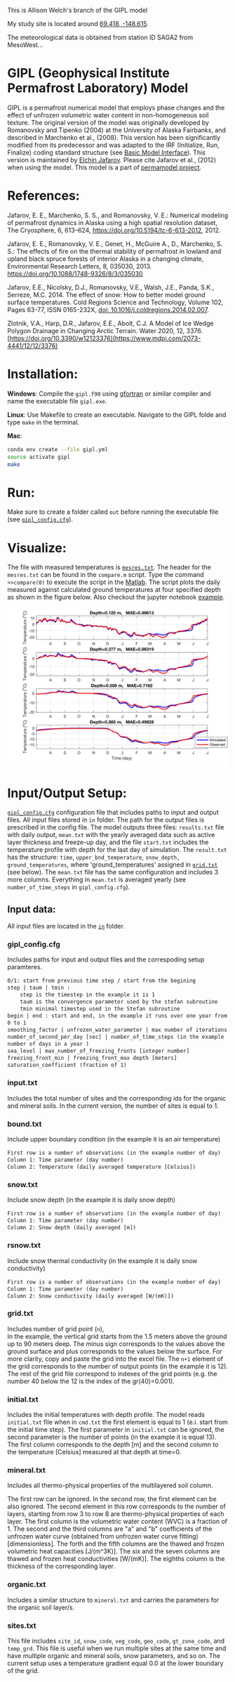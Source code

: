 This is Allison Welch's branch of the GIPL model

My study site is located around [69.418, -148.615](https://www.google.com/maps/place/69%C2%B025'04.8%22N+148%C2%B036'54.0%22W/@69.4093933,-151.9431329,6.19z/data=!4m4!3m3!8m2!3d69.418!4d-148.615?entry=ttu).

The meteorological data is obtained from station ID SAGA2 from MesoWest... 

# GIPL (Geophysical Institute Permafrost Laboratory) Model

GIPL is a permafrost numerical model that employs phase changes and the effect of unfrozen volumetric water content in non-homogeneous soil texture. 
The original version of the model was originally developed by Romanovsky and Tipenko (2004) at the University of Alaska Fairbanks, and described in Marchenko et al., (2008). This version has been significantly modified from its predecessor and was adapted to the IRF (Initialize, Run, Finalize) coding standard structure (see [Basic Model Interface](http://csdms.colorado.edu/wiki/BMI_Description)). 
This version is maintained by [Elchin Jafarov](https://www.woodwellclimate.org/staff/elchin-jafarov/). Please cite Jafarov et al., (2012) when using the model. This model is a part of [permamodel project](https://github.com/permamodel/permamodel).

# References:
Jafarov, E. E., Marchenko, S. S., and Romanovsky, V. E.: Numerical modeling of permafrost dynamics in Alaska using a high spatial resolution dataset, The Cryosphere, 6, 613–624, https://doi.org/10.5194/tc-6-613-2012, 2012.

Jafarov, E. E., Romanovsky, V. E., Genet, H., McGuire A., D., Marchenko, S. S.: The effects of fire on the thermal stability of permafrost in lowland and upland black spruce forests of interior Alaska in a changing climate, Environmental Research Letters, 8, 035030, 2013. https://doi.org/10.1088/1748-9326/8/3/035030

Jafarov, E.E., Nicolsky, D.J., Romanovsky, V.E., Walsh, J.E., Panda, S.K., Serreze, M.C. 2014. The effect of snow: How to better model ground surface temperatures. Cold Regions Science and Technology, Volume 102, Pages 63-77, ISSN 0165-232X, [doi: 10.1016/j.coldregions.2014.02.007](http://www.sciencedirect.com/science/article/pii/S0165232X1400038X). 

Zlotnik, V.A., Harp, D.R., Jafarov, E.E., Abolt, C.J. A Model of Ice Wedge Polygon Drainage in Changing Arctic Terrain. Water 2020, 12, 3376. [https://doi.org/10.3390/w12123376](https://www.mdpi.com/2073-4441/12/12/3376)

# Installation: 

**Windows**: Compile the `gipl.f90` using [gfortran](https://gcc.gnu.org/wiki/GFortran) or similar compiler and name the executable file `gipl.exe`.

**Linux**: Use Makefile to create an executable. Navigate to the GIPL folde and type `make` in the terminal.

**Mac**:
```bash 
conda env create --file gipl.yml
source activate gipl
make
```
# Run: 
Make sure to create a folder called `out` before running the executable file (see [`gipl_config.cfg`](https://github.com/Elchin/GIPL/blob/master/gipl_config.cfg)).  <br />

# Visualize:
The file with measured temperatures is [`mesres.txt`](https://github.com/Elchin/GIPL/blob/master/mesres.txt). The header for the `mesres.txt` can be found in  the `compare.m` script. Type the command `>>compare(0)` to execute the script in the [Matlab](https://www.mathworks.com/products/matlab.html). The script plots the daily measured against calculated ground temperatures at four specified depth as shown in the figure below. Also checkout the jupyter notebook [example](https://github.com/Elchin/GIPL/blob/master/plot_results.ipynb).
![results](https://github.com/Elchin/GIPL/blob/master/results.png)

# Input/Output Setup:
[`gipl_config.cfg`](https://github.com/Elchin/GIPL/blob/master/gipl_config.cfg) configuration file that includes paths to input and output files. All input files stored in `in` folder. The path for the output files is prescribed in the config file. The model outputs three files: `results.txt` file with daily output, `mean.txt` with the yearly averaged data such as active layer thickness and freeze-up day, and the file `start.txt` includes the temperature profile with depth for the last day of simulation. The `result.txt` has the structure: `time`, `upper_bnd_temperature`, `snow_depth, ground_temperatures`, where 'ground_temperatures' assigned in [`grid.txt`](https://github.com/Elchin/GIPL/blob/master/in/grid.txt) (see below). The `mean.txt` file has the same configuration and includes 3 more columns. Everything in `mean.txt` is averaged yearly (see `number_of_time_steps` in `gipl_config.cfg`).

## Input data:
All input files are located in the [`in`](https://github.com/Elchin/GIPL/tree/master/in) folder.

### **gipl_config.cfg** 
Includes paths for input and output files and the correspoding setup paramteres. <br />
```
0/1: start from previous time step / start from the begining
step | taum | tmin :
    step is the timestep in the example it is 1
    taum is the convergence parameter used by the stefan subroutine 
    tmin minimal timestep used in the Stefan subroutine
begin | end : start and end, in the example it runs over one year from 0 to 1
smoothing_factor | unfrozen_water_parameter | max number of iterations
number_of_second_per_day [sec] | number_of_time_steps (in the example number of days in a year )
sea_level | max_number_of_freezing_fronts [integer number]
freezing_front_min | freezing_front_max depth [meters]
saturation_coefficient (fraction of 1)
```

### **input.txt** 
Includes the total number of sites and the corresponding ids for the organic and mineral soils. In the current version, the number of sites is equal to 1.

### **bound.txt** 
Include upper boundary condition (in the example it is an air temperature)<br />
```
First row is a number of observations (in the example number of day)
Column 1: Time parameter (day number)
Column 2: Temperature (daily averaged temperature [Celsius])
```

### **snow.txt** 
Include snow depth (in the example it is daily snow depth)<br />
```
First row is a number of observations (in the example number of day)
Column 1: Time parameter (day number)
Column 2: Snow depth (daily averaged [m])
```

### **rsnow.txt** 
Include snow thermal conductivity (in the example it is daily snow conductivity)<br />
```
First row is a number of observations (in the example number of day) 
Column 1: Time parameter (day number)
Column 2: Snow conductivity (daily averaged [W/(mK)])
```

### **grid.txt** 
Includes number of grid point (`n`), <br />
In the example, the vertical grid starts from the 1.5 meters above the ground up to 90 meters deep. 
The minus sign corresponds to the values above the ground surface and plus corresponds to the values below the surface.
For more clarity, copy and paste the grid into the excel file. The `n+1` element of the grid corresponds to the number of output points (in the example it is 12). The rest of the grid file correspond to indexes of the grid points (e.g. the number 40 below the 12 is the index of the gr(40)=0.001).

### **initial.txt** 
Includes the initial temperatures with depth profile.
The model reads `initial.txt` file when in `cmd.txt` the first element is equal to 1 (e.i. start from the initial time step).
The first parameter in `initial.txt` can be ignored, the second parameter is the number of points (in the example it is equal 13).
The first column corresponds to the depth [m] and the second column to the temperature [Celsius] measured at that depth at time=0.

### **mineral.txt** 
Includes all thermo-physical properties of the multilayered soil column.

The first row can be ignored.
In the second row, the first element can be also ignored. The second element in this row corresponds to the number of layers, 
starting from row 3 to row 8 are thermo-physical properties of each layer.
The first column is the volumetric water content (WVC)  is a fraction of 1.
The second and the third columns are "a" and "b" coefficients of the unfrozen water curve (obtained from unfrozen water curve fitting) [dimensionless].
The forth and the fifth columns are the thawed and frozen volumetric heat capacities [J/(m^3K)].
The six and the seven columns are thawed and frozen heat conductivities [W/(mK)].
The eighths column is the thickness of the corresponding layer.


### **organic.txt** 
Includes a similar structure to `mineral.txt` and carries the parameters for the organic soil layer/s.

### **sites.txt** 
This file includes `site_id`, `snow_code`, `veg_code`, `geo_code`, `gt_zone_code`, and `temp_grd`. This file is useful when we run multiple sites at the same time and have multiple organic and mineral soils, snow parameters, and so on. The current setup uses a temperature gradient equal 0.0 at the lower boundary of the grid.
